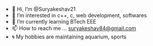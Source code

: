 - 👋 Hi, I’m @Suryakeshav21
- 👀 I’m interested in c++, c, web development, softwares
- 🌱 I’m currently learning BTech EEE
- 📫 How to reach me ... suryakeshav84@gmail.com
- 🌀 My hobbies are maintaining aquarium, sports

<!---
Suryakeshav21/Suryakeshav21 is a ✨ special ✨ repository because its `README.md` (this file) appears on your GitHub profile.
You can click the Preview link to take a look at your changes.
--->
